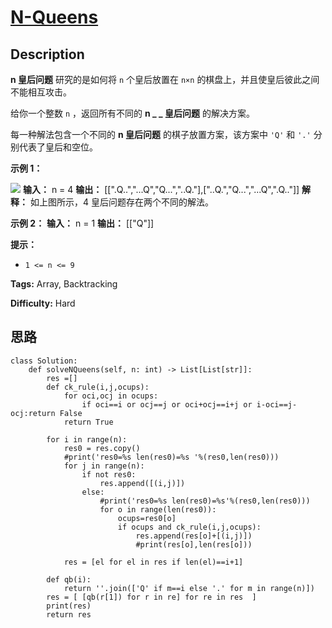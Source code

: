 # [N-Queens][title]

## Description

**n  皇后问题** 研究的是如何将 `n` 个皇后放置在 `n×n` 的棋盘上，并且使皇后彼此之间不能相互攻击。

给你一个整数 `n` ，返回所有不同的  **n _ _ 皇后问题** 的解决方案。

每一种解法包含一个不同的  **n 皇后问题** 的棋子放置方案，该方案中 `'Q'` 和 `'.'` 分别代表了皇后和空位。



**示例 1：**

![](https://assets.leetcode.com/uploads/2020/11/13/queens.jpg)
            **输入：** n = 4    **输出：** [[".Q..","...Q","Q...","..Q."],["..Q.","Q...","...Q",".Q.."]]    **解释：** 如上图所示，4 皇后问题存在两个不同的解法。    

**示例 2：**
            **输入：** n = 1    **输出：** [["Q"]]    



**提示：**

  * `1 <= n <= 9`


**Tags:** Array, Backtracking

**Difficulty:** Hard

## 思路

``` python3
class Solution:
    def solveNQueens(self, n: int) -> List[List[str]]:
        res =[]
        def ck_rule(i,j,ocups):
            for oci,ocj in ocups:
                if oci==i or ocj==j or oci+ocj==i+j or i-oci==j-ocj:return False
            return True

        for i in range(n):
            res0 = res.copy()
            #print('res0=%s len(res0)=%s '%(res0,len(res0)))
            for j in range(n):
                if not res0:
                    res.append([(i,j)])
                else:
                    #print('res0=%s len(res0)=%s'%(res0,len(res0)))
                    for o in range(len(res0)):
                        ocups=res0[o]
                        if ocups and ck_rule(i,j,ocups):
                            res.append(res[o]+[(i,j)])
                            #print(res[o],len(res[o]))
   
            res = [el for el in res if len(el)==i+1]

        def qb(i):
            return ''.join(['Q' if m==i else '.' for m in range(n)])
        res = [ [qb(r[1]) for r in re] for re in res  ]
        print(res)
        return res
```

[title]: https://leetcode-cn.com/problems/n-queens
